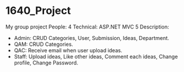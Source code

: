 # 1640_Project
My group project
People: 4
Technical: ASP.NET MVC 5
Description: 
  + Admin: CRUD Categories, User, Submission, Ideas, Department.
  + QAM: CRUD Categories.
  + QAC: Receive email when user upload ideas.
  + Staff: Upload ideas, Like other ideas, Comment each ideas, Change profile, Change Password.
